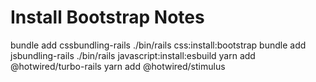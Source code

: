 # Install Bootstrap Notes

bundle add cssbundling-rails
./bin/rails css:install:bootstrap
bundle add jsbundling-rails
./bin/rails javascript:install:esbuild
yarn add @hotwired/turbo-rails
yarn add @hotwired/stimulus
